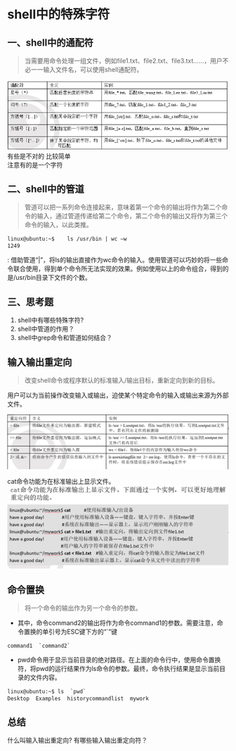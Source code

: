 # shell中的特殊字符  

## 一、shell中的通配符  

> 当需要用命令处理一组文件，例如file1.txt、file2.txt、file3.txt……，用户不必一一输入文件名，可以使用shell通配符。  

![通配符](./picture/2_1.png)  
有些是不对的  比较简单  
注意有的是一个字符  

## 二、shell中的管道  

> 管道可以把一系列命令连接起来，意味着第一个命令的输出将作为第二个命令的输入，通过管道传递给第二个命令，第二个命令的输出又将作为第三个命令的输入，以此类推。  

```shell
linux@ubuntu:~$    ls /usr/bin | wc –w
1249
```

: 借助管道“|”，将ls的输出直接作为wc命令的输入。使用管道可以巧妙的将一些命令联合使用，得到单个命令所无法实现的效果。例如使用以上的命令组合，得到的是/usr/bin目录下文件的个数。  

## 三、思考题  

1. shell中有哪些特殊字符?  
2. shell中管道的作用？  
3. shell中grep命令和管道如何结合？  

## 输入输出重定向  

> 改变shell命令或程序默认的标准输入/输出目标，重新定向到新的目标。  

用户可以为当前操作改变输入或输出，迫使某个特定命令的输入或输出来源为外部文件。  

![重定向符](./picture/3_1.png)  

cat命令功能为在标准输出上显示文件。
![练习](./picture/3_2.png)  

## 命令置换  

> 将一个命令的输出作为另一个命令的参数。  

- 其中，命令command2的输出将作为命令command1的参数。需要注意，命令置换的单引号为ESC键下方的“`”键  

```shell 
command1  `command2`
```

- pwd命令用于显示当前目录的绝对路径。在上面的命令行中，使用命令置换符，将pwd的运行结果作为ls命令的参数。最终，命令执行结果是显示当前目录的文件内容。

```shell
linux@ubuntu:~$ ls  `pwd`
Desktop  Examples  historycommandlist  mywork
```  

## 总结  

什么叫输入输出重定向?
有哪些输入输出重定向符？
